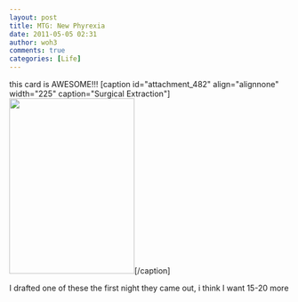 ```yaml
---
layout: post
title: MTG: New Phyrexia
date: 2011-05-05 02:31
author: woh3
comments: true
categories: [Life]
---
```

this card is AWESOME!!!
[caption id="attachment_482" align="alignnone" width="225" caption="Surgical Extraction"]<a href="http://woh3blog.files.wordpress.com/2011/06/new-phyrexia_surgical_extraction1.jpg"><img src="http://woh3blog.files.wordpress.com/2011/06/new-phyrexia_surgical_extraction1.jpg" alt="" title="new-phyrexia_surgical_extraction" width="225" height="315" class="size-full wp-image-482" /></a>[/caption]

I drafted one of these the first night they came out, i think I want 15-20 more
